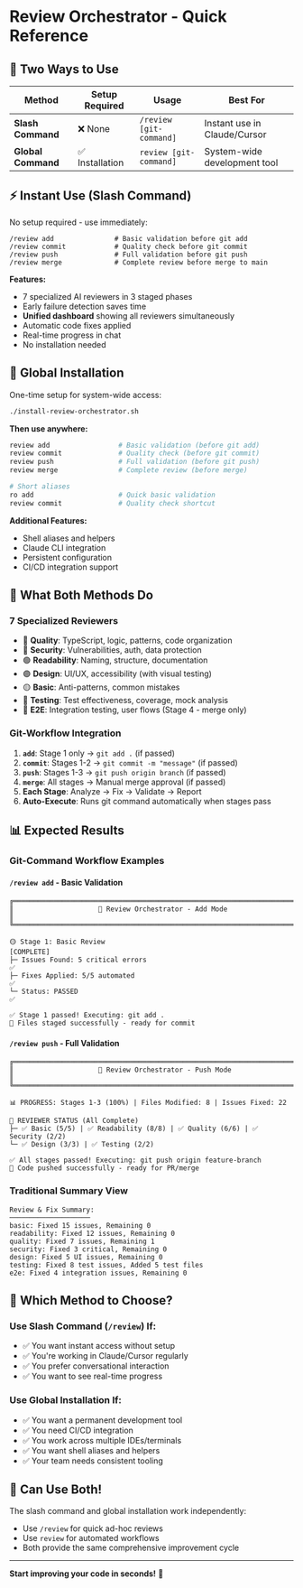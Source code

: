 # Review Orchestrator - Quick Reference

## 🚀 Two Ways to Use

| Method | Setup Required | Usage | Best For |
|--------|----------------|-------|----------|
| **Slash Command** | ❌ None | `/review [git-command]` | Instant use in Claude/Cursor |
| **Global Command** | ✅ Installation | `review [git-command]` | System-wide development tool |

## ⚡ Instant Use (Slash Command)

No setup required - use immediately:

```
/review add               # Basic validation before git add
/review commit            # Quality check before git commit
/review push              # Full validation before git push
/review merge             # Complete review before merge to main
```

**Features:**
- 7 specialized AI reviewers in 3 staged phases
- Early failure detection saves time
- **Unified dashboard** showing all reviewers simultaneously
- Automatic code fixes applied
- Real-time progress in chat
- No installation needed

## 🔧 Global Installation

One-time setup for system-wide access:

```bash
./install-review-orchestrator.sh
```

**Then use anywhere:**
```bash
review add                 # Basic validation (before git add)
review commit              # Quality check (before git commit)
review push                # Full validation (before git push)
review merge               # Complete review (before merge)

# Short aliases
ro add                     # Quick basic validation
review commit              # Quality check shortcut
```

**Additional Features:**
- Shell aliases and helpers
- Claude CLI integration
- Persistent configuration
- CI/CD integration support

## 🎯 What Both Methods Do

### 7 Specialized Reviewers
- 🔵 **Quality**: TypeScript, logic, patterns, code organization
- 🔴 **Security**: Vulnerabilities, auth, data protection  
- 🟢 **Readability**: Naming, structure, documentation
- 🟣 **Design**: UI/UX, accessibility (with visual testing)
- 🟡 **Basic**: Anti-patterns, common mistakes
- 🧪 **Testing**: Test effectiveness, coverage, mock analysis
- 🔵 **E2E**: Integration testing, user flows (Stage 4 - merge only)

### Git-Workflow Integration
1. **`add`**: Stage 1 only → `git add .` (if passed)
2. **`commit`**: Stages 1-2 → `git commit -m "message"` (if passed)
3. **`push`**: Stages 1-3 → `git push origin branch` (if passed)
4. **`merge`**: All stages → Manual merge approval (if passed)
5. **Each Stage**: Analyze → Fix → Validate → Report
6. **Auto-Execute**: Runs git command automatically when stages pass

## 📊 Expected Results

### Git-Command Workflow Examples

#### `/review add` - Basic Validation
```
╔══════════════════════════════════════════════════════════════════════════╗
║                     🎯 Review Orchestrator - Add Mode                   ║
╚══════════════════════════════════════════════════════════════════════════╝

🟡 Stage 1: Basic Review                                            [COMPLETE]
├─ Issues Found: 5 critical errors                                       ✅
├─ Fixes Applied: 5/5 automated                                          ✅
└─ Status: PASSED                                                        ✅

✅ Stage 1 passed! Executing: git add .
🎯 Files staged successfully - ready for commit
```

#### `/review push` - Full Validation  
```
╔══════════════════════════════════════════════════════════════════════════╗
║                     🎯 Review Orchestrator - Push Mode                  ║
╚══════════════════════════════════════════════════════════════════════════╝

📊 PROGRESS: Stages 1-3 (100%) | Files Modified: 8 | Issues Fixed: 22

🔄 REVIEWER STATUS (All Complete)
├─ ✅ Basic (5/5) | ✅ Readability (8/8) | ✅ Quality (6/6) | ✅ Security (2/2)
└─ ✅ Design (3/3) | ✅ Testing (2/2)

✅ All stages passed! Executing: git push origin feature-branch
🚀 Code pushed successfully - ready for PR/merge
```

### Traditional Summary View
```
Review & Fix Summary:
────────────────────
basic: Fixed 15 issues, Remaining 0
readability: Fixed 12 issues, Remaining 0
quality: Fixed 7 issues, Remaining 1
security: Fixed 3 critical, Remaining 0  
design: Fixed 5 UI issues, Remaining 0
testing: Fixed 8 test issues, Added 5 test files
e2e: Fixed 4 integration issues, Remaining 0
```

## 🤔 Which Method to Choose?

### Use Slash Command (`/review`) If:
- ✅ You want instant access without setup
- ✅ You're working in Claude/Cursor regularly
- ✅ You prefer conversational interaction
- ✅ You want to see real-time progress

### Use Global Installation If:
- ✅ You want a permanent development tool
- ✅ You need CI/CD integration
- ✅ You work across multiple IDEs/terminals
- ✅ You want shell aliases and helpers
- ✅ Your team needs consistent tooling

## 🔄 Can Use Both!

The slash command and global installation work independently:
- Use `/review` for quick ad-hoc reviews
- Use `review` for automated workflows
- Both provide the same comprehensive improvement cycle

---

**Start improving your code in seconds!** 🎯 